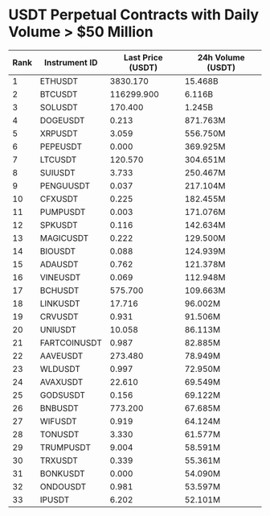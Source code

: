 # USDT Perpetual Contracts with Daily Volume > $50 Million

| Rank | Instrument ID | Last Price (USDT) | 24h Volume (USDT) |
|------|---------------|-------------------|-------------------|
| 1 | ETHUSDT | 3830.170 | 15.468B |
| 2 | BTCUSDT | 116299.900 | 6.116B |
| 3 | SOLUSDT | 170.400 | 1.245B |
| 4 | DOGEUSDT | 0.213 | 871.763M |
| 5 | XRPUSDT | 3.059 | 556.750M |
| 6 | PEPEUSDT | 0.000 | 369.925M |
| 7 | LTCUSDT | 120.570 | 304.651M |
| 8 | SUIUSDT | 3.733 | 250.467M |
| 9 | PENGUUSDT | 0.037 | 217.104M |
| 10 | CFXUSDT | 0.225 | 182.455M |
| 11 | PUMPUSDT | 0.003 | 171.076M |
| 12 | SPKUSDT | 0.116 | 142.634M |
| 13 | MAGICUSDT | 0.222 | 129.500M |
| 14 | BIOUSDT | 0.088 | 124.939M |
| 15 | ADAUSDT | 0.762 | 121.378M |
| 16 | VINEUSDT | 0.069 | 112.948M |
| 17 | BCHUSDT | 575.700 | 109.663M |
| 18 | LINKUSDT | 17.716 | 96.002M |
| 19 | CRVUSDT | 0.931 | 91.506M |
| 20 | UNIUSDT | 10.058 | 86.113M |
| 21 | FARTCOINUSDT | 0.987 | 82.885M |
| 22 | AAVEUSDT | 273.480 | 78.949M |
| 23 | WLDUSDT | 0.997 | 72.950M |
| 24 | AVAXUSDT | 22.610 | 69.549M |
| 25 | GODSUSDT | 0.156 | 69.122M |
| 26 | BNBUSDT | 773.200 | 67.685M |
| 27 | WIFUSDT | 0.919 | 64.124M |
| 28 | TONUSDT | 3.330 | 61.577M |
| 29 | TRUMPUSDT | 9.004 | 58.591M |
| 30 | TRXUSDT | 0.339 | 55.361M |
| 31 | BONKUSDT | 0.000 | 54.090M |
| 32 | ONDOUSDT | 0.981 | 53.597M |
| 33 | IPUSDT | 6.202 | 52.101M |
